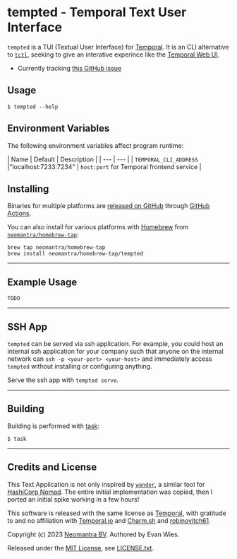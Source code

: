 # tempted - Temporal Text User Interface

`tempted` is a TUI (Textual User Interface) for [Temporal](https://temporal.io/).  It is an CLI alternative to [`tctl`](https://github.com/temporalio/tctl), seeking to give an interative experince like the [Temporal Web UI](https://docs.temporal.io/web-ui).

 * Currently tracking [this GitHub issue](https://github.com/temporalio/tctl/issues/359)

## Usage

```
$ tempted --help
```

## Environment Variables

The following environment variables affect program runtime:

| Name  | Default | Description |
| --- | --- |
| `TEMPORAL_CLI_ADDRESS` |"localhost:7233:7234" | `host:port` for Temporal frontend service |

## Installing

Binaries for multiple platforms are [released on GitHub](https://github.com/neomantra/tempted/releases) through [GitHub Actions](https://github.com/neomantra/tempted/actions).

You can also install for various platforms with [Homebrew](https://brew.sh) from [`neomantra/homebrew-tap`](https://github.com/neomantra/homebrew-tap):

```
brew tap neomantra/homebrew-tap
brew install neomantra/homebrew-tap/tempted
```

----

## Example Usage

```
TODO
```

----

## SSH App

`tempted` can be served via ssh application. For example, you could host an internal ssh application for your company such that anyone on the internal network can `ssh -p <your-port> <your-host>` and immediately access `tempted` without installing or configuring anything.

Serve the ssh app with `tempted serve`.

----

## Building

Building is performed with [task](https://taskfile.dev/):

```
$ task
```

----

## Credits and License

This Text Application is not only inspired by [`wander`](https://github.com/robinovitch61/wander), a similar tool for [HashiCorp Nomad](https://nomadproject.io).  The entire initial implementation was copied, then I ported an initial spike working in a few hours!

This software is released with the same license as [Temporal](https://github.com/temporalio/temporal/blob/master/LICENSE), with gratitude to and no affiliation with [Temporal.io](https://temporal.io) and [Charm.sh](https://charm.sh) and [robinovitch61](https://github.com/robinovitch61).  

Copyright (c) 2023 [Neomantra BV](https://www.neomantra.com).  Authored by Evan Wies.

Released under the [MIT License](https://en.wikipedia.org/wiki/MIT_License), see [LICENSE.txt](./LICENSE.txt).
